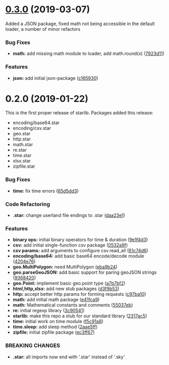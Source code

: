 <a name="0.3.0"></a>
# [0.3.0](https://github.com/qri-io/starlib/compare/v0.2.0...v0.3.0) (2019-03-07)

Added a JSON package, fixed math not being accessible in the default loader, a number of minor refactors


### Bug Fixes

* **math:** add missing math module to loader, add math.round(x) ([7923d11](https://github.com/qri-io/starlib/commit/7923d11))


### Features

* **json:** add initial json-package ([c165930](https://github.com/qri-io/starlib/commit/c165930))



<a name="0.2.0"></a>
# 0.2.0 (2019-01-22)

This is the first proper release of starlib. Packages added this release:
* encoding/base64.star
* encoding/csv.star
* geo.star
* http.star
* math.star
* re.star
* time.star
* xlsx.star
* zipfile.star

### Bug Fixes

* **time:** fix time errors ([65d5dd3](https://github.com/qri-io/starlib/commit/65d5dd3))


### Code Refactoring

* **.star:** change userland file endings to .star ([daa23e1](https://github.com/qri-io/starlib/commit/daa23e1))


### Features

* **binary ops:** initial binary operators for time & duration ([9e1f4d3](https://github.com/qri-io/starlib/commit/9e1f4d3))
* **csv:** add initial single-function csv package ([0532a9f](https://github.com/qri-io/starlib/commit/0532a9f))
* **csv params:** add arguments to configure csv.read_all ([61c74d6](https://github.com/qri-io/starlib/commit/61c74d6))
* **encoding/base64:** add basic base64 encode/decode module ([4204e76](https://github.com/qri-io/starlib/commit/4204e76))
* **geo.MultiPolygon:** need MultiPolygon ([eba9b24](https://github.com/qri-io/starlib/commit/eba9b24))
* **geo.parseGeoJSON:** add basic support for paring geoJSON strings ([9368420](https://github.com/qri-io/starlib/commit/9368420))
* **geo.Point:** implement basic geo.point type ([a7b7bf2](https://github.com/qri-io/starlib/commit/a7b7bf2))
* **html,http,xlsx:** add new stub packages ([d3f9b53](https://github.com/qri-io/starlib/commit/d3f9b53))
* **http:** accept better http params for forming requests ([c97ba10](https://github.com/qri-io/starlib/commit/c97ba10))
* **math:** add initial math package ([e41fca9](https://github.com/qri-io/starlib/commit/e41fca9))
* **math:** Mathematical constants and comments ([55037eb](https://github.com/qri-io/starlib/commit/55037eb))
* **re:** initial regexp library ([3c90541](https://github.com/qri-io/starlib/commit/3c90541))
* **starlib:** make this repo a stub for our standard library ([2317ac5](https://github.com/qri-io/starlib/commit/2317ac5))
* **time:** initial work on time module ([f5c91a8](https://github.com/qri-io/starlib/commit/f5c91a8))
* **time.sleep:** add sleep method ([2aae5ff](https://github.com/qri-io/starlib/commit/2aae5ff))
* **zipfile:** initial zipfile package ([ec3ff67](https://github.com/qri-io/starlib/commit/ec3ff67))


### BREAKING CHANGES

* **.star:** all imports now end with '.star' instead of '.sky'



